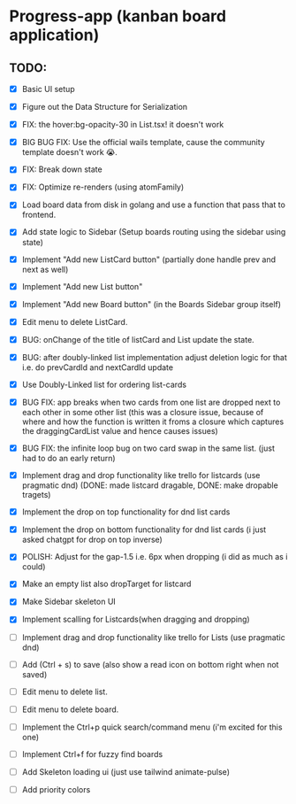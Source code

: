 # Progress-app (kanban board application)

## TODO:

- [x] Basic UI setup
- [x] Figure out the Data Structure for Serialization
- [x] FIX: the hover:bg-opacity-30 in List.tsx! it doesn't work
- [x] BIG BUG FIX: Use the official wails template, cause the community template doesn't work 😭.
- [x] FIX: Break down state
- [x] FIX: Optimize re-renders (using atomFamily)
- [x] Load board data from disk in golang and use a function that pass that to frontend.
- [x] Add state logic to Sidebar (Setup boards routing using the sidebar using state)
- [x] Implement "Add new ListCard button" (partially done handle prev and next as well)
- [x] Implement "Add new List button"
- [x] Implement "Add new Board button" (in the Boards Sidebar group itself)
- [x] Edit menu to delete ListCard.
- [x] BUG: onChange of the title of listCard and List update the state.
- [x] BUG: after doubly-linked list implementation adjust deletion logic for that i.e. do prevCardId and nextCardId update
- [x] Use Doubly-Linked list for ordering list-cards
- [x] BUG FIX: app breaks when two cards from one list are dropped next to each other in some other list
      (this was a closure issue, because of where and how the function is written it froms a closure which
      captures the draggingCardList value and hence causes issues)
- [x] BUG FIX: the infinite loop bug on two card swap in the same list. (just had to do an early return)
- [x] Implement drag and drop functionality like trello for listcards (use pragmatic dnd)
      (DONE: made listcard dragable,
      DONE: make dropable tragets)
- [x] Implement the drop on top functionality for dnd list cards
- [x] Implement the drop on bottom functionality for dnd list cards (i just asked chatgpt for drop on top inverse)
- [x] POLISH: Adjust for the gap-1.5 i.e. 6px when dropping (i did as much as i could)
- [x] Make an empty list also dropTarget for listcard
- [x] Make Sidebar skeleton UI
- [x] Implement scalling for Listcards(when dragging and dropping)

- [ ] Implement drag and drop functionality like trello for Lists (use pragmatic dnd)

- [ ] Add (Ctrl + s) to save (also show a read icon on bottom right when not saved)
- [ ] Edit menu to delete list.
- [ ] Edit menu to delete board.
- [ ] Implement the Ctrl+p quick search/command menu (i'm excited for this one)
- [ ] Implement Ctrl+f for fuzzy find boards
- [ ] Add Skeleton loading ui (just use tailwind animate-pulse)
- [ ] Add priority colors
